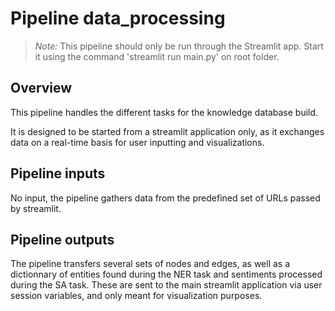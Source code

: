 # Pipeline data_processing

> *Note:* This pipeline should only be run through the Streamlit app. Start it using the command 'streamlit run main.py' on root folder.

## Overview

This pipeline handles the different tasks for the knowledge database build.

It is designed to be started from a streamlit application only, as it exchanges data on a real-time basis for user inputting and visualizations.

## Pipeline inputs

No input, the pipeline gathers data from the predefined set of URLs passed by streamlit.

## Pipeline outputs

The pipeline transfers several sets of nodes and edges, as well as a dictionnary of entities found during the NER task and sentiments processed during the SA task.
These are sent to the main streamlit application via user session variables, and only meant for visualization purposes.